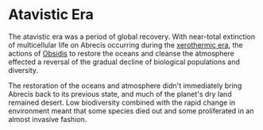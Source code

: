 # Atavistic Era

The atavistic era was a period of global recovery. With near-total extinction of multicellular life on Abrecis occurring during the [xerothermic era](xerothermic.md), the actions of [Obsidis](../../inhabitants/deities/obsidis.md) to restore the oceans and cleanse the atmosphere effected a reversal of the gradual decline of biological populations and diversity.

The restoration of the oceans and atmosphere didn't immediately bring Abrecis back to its previous state, and much of the planet's dry land remained desert. Low biodiversity combined with the rapid change in environment meant that some species died out and some proliferated in an almost invasive fashion.